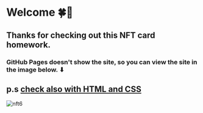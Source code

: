 # Welcome 🍀👋
## Thanks for checking out this NFT card homework.
### GitHub Pages doesn't show the site, so you can view the site in the image below. ⬇

## p.s [check also with HTML and CSS](https://github.com/ShaiyrgulManapova/NFT-Preview-card-with-HTML-CSS)

![nft6](https://user-images.githubusercontent.com/86670993/153723698-028ee974-1f3d-4e28-bd32-eebfbd3ebf74.png)
